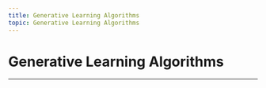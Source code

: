 ```yaml
---
title: Generative Learning Algorithms
topic: Generative Learning Algorithms
---
```


# Generative Learning Algorithms



---
